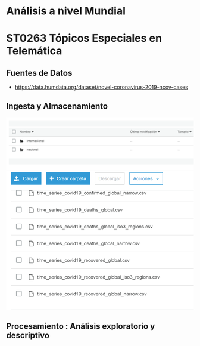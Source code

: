 # Análisis a nivel Mundial
# ST0263 Tópicos Especiales en Telemática


## Fuentes de Datos
* https://data.humdata.org/dataset/novel-coronavirus-2019-ncov-cases

## Ingesta y Almacenamiento
![ww](images/cs31.PNG)
![ww](images/cs32.PNG)

## Procesamiento : Análisis exploratorio y descriptivo

